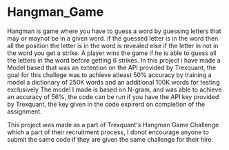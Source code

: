 # Hangman_Game
Hangman is game where you have to guess a word by guessing letters that may or maynot be in a given word. if the guessed letter is in the word then all the position the letter is in the word is revealed else if the letter in not in the word you get a strike. 
A player wins the game if he is able to guess all the letters in the word before getting 6 strikes.
In this project i have made a Model based that was an extention on the API provided by Trexquant, the goal for this challege was to achieve atleast 50% accuracy by training a model a dictionary of 250K words and an additional 100K words for testing exclusively 
The model I made is based on N-gram, and was able to achieve an accuracy of 56%, the code can be run if you have the API key provided by Trexquant, the key given in the code expirerd on completion of the assignment.

This project was made as a part of Trexquant's Hangman Game Challenge which a part of their recruitment process, I donot encourage anyone to submit the same code if they are given the same challenge for their hire.

